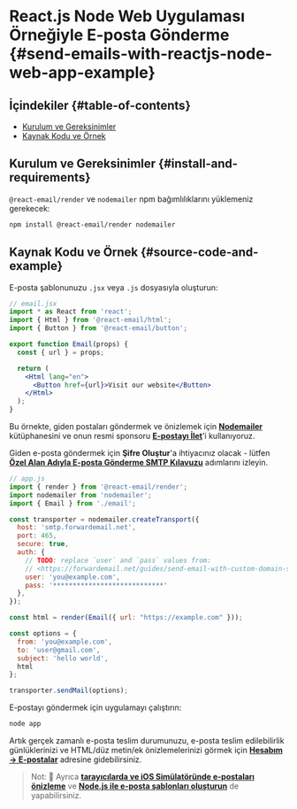 # React.js Node Web Uygulaması Örneğiyle E-posta Gönderme {#send-emails-with-reactjs-node-web-app-example}

## İçindekiler {#table-of-contents}

* [Kurulum ve Gereksinimler](#install-and-requirements)
* [Kaynak Kodu ve Örnek](#source-code-and-example)

## Kurulum ve Gereksinimler {#install-and-requirements}

`@react-email/render` ve `nodemailer` npm bağımlılıklarını yüklemeniz gerekecek:

```sh
npm install @react-email/render nodemailer
```

## Kaynak Kodu ve Örnek {#source-code-and-example}

E-posta şablonunuzu `.jsx` veya `.js` dosyasıyla oluşturun:

```jsx
// email.jsx
import * as React from 'react';
import { Html } from '@react-email/html';
import { Button } from '@react-email/button';

export function Email(props) {
  const { url } = props;

  return (
    <Html lang="en">
      <Button href={url}>Visit our website</Button>
    </Html>
  );
}
```

Bu örnekte, giden postaları göndermek ve önizlemek için **[Nodemailer](https://github.com/nodemailer/nodemailer)** kütüphanesini ve onun resmi sponsoru **[E-postayı İlet](https://forwardemail.net)**'i kullanıyoruz.

Giden e-posta göndermek için <strong class="text-success"><i class="fa fa-key"></i>Şifre Oluştur</strong>'a ihtiyacınız olacak - lütfen **[Özel Alan Adıyla E-posta Gönderme SMTP Kılavuzu](/guides/send-email-with-custom-domain-smtp)** adımlarını izleyin.

<!-- https://github.com/nodemailer/nodemailer-web/pull/22 -->

```js
// app.js
import { render } from '@react-email/render';
import nodemailer from 'nodemailer';
import { Email } from './email';

const transporter = nodemailer.createTransport({
  host: 'smtp.forwardemail.net',
  port: 465,
  secure: true,
  auth: {
    // TODO: replace `user` and `pass` values from:
    // <https://forwardemail.net/guides/send-email-with-custom-domain-smtp>
    user: 'you@example.com',
    pass: '****************************'
  },
});

const html = render(Email({ url: "https://example.com" }));

const options = {
  from: 'you@example.com',
  to: 'user@gmail.com',
  subject: 'hello world',
  html
};

transporter.sendMail(options);
```

E-postayı göndermek için uygulamayı çalıştırın:

```sh
node app
```

Artık gerçek zamanlı e-posta teslim durumunuzu, e-posta teslim edilebilirlik günlüklerinizi ve HTML/düz metin/ek önizlemelerinizi görmek için **[Hesabım → E-postalar](/my-account/emails)** adresine gidebilirsiniz.

> Not: :tada: Ayrıca **[tarayıcılarda ve iOS Simülatöründe e-postaları önizleme](/docs/test-preview-email-rendering-browsers-ios-simulator)** ve **[Node.js ile e-posta şablonları oluşturun](/docs/send-emails-with-node-js-javascript)** de yapabilirsiniz.